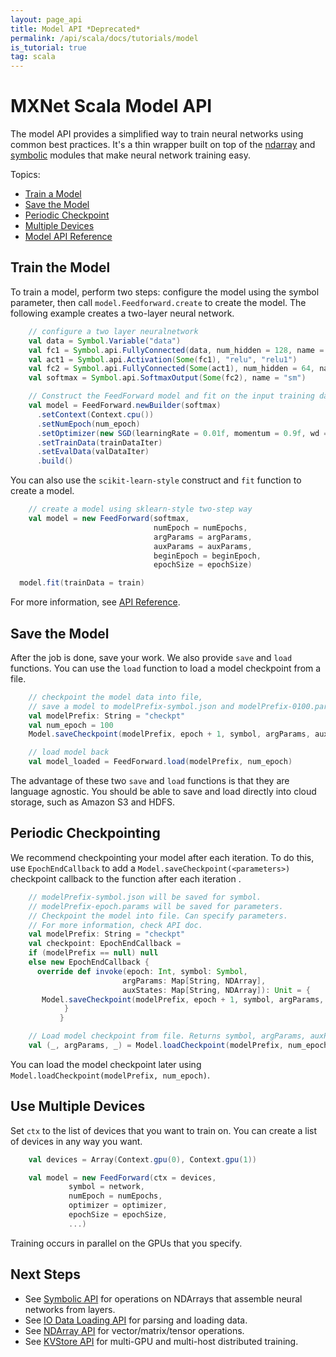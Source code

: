 ```yaml
---
layout: page_api
title: Model API *Deprecated*
permalink: /api/scala/docs/tutorials/model
is_tutorial: true
tag: scala
---
```


# MXNet Scala Model API

The model API provides a simplified way to train neural networks using common best practices.
It's a thin wrapper built on top of the [ndarray](ndarray.md) and [symbolic](symbol.md)
modules that make neural network training easy.

Topics:

* [Train a Model](#train-a-model)
* [Save the Model](#save-the-model)
* [Periodic Checkpoint](#periodic-checkpointing)
* [Multiple Devices](#use-multiple-devices)
* [Model API Reference](#http://mxnet.incubator.apache.org/api/scala/docs/index.html#org.apache.mxnet.Model)

## Train the Model

To train a model, perform two steps: configure the model using the symbol parameter,
then call ```model.Feedforward.create``` to create the model.
The following example creates a two-layer neural network.

```scala
    // configure a two layer neuralnetwork
    val data = Symbol.Variable("data")
    val fc1 = Symbol.api.FullyConnected(data, num_hidden = 128, name = "fc1")
    val act1 = Symbol.api.Activation(Some(fc1), "relu", "relu1")
    val fc2 = Symbol.api.FullyConnected(Some(act1), num_hidden = 64, name = "fc2")
    val softmax = Symbol.api.SoftmaxOutput(Some(fc2), name = "sm")

    // Construct the FeedForward model and fit on the input training data
    val model = FeedForward.newBuilder(softmax)
      .setContext(Context.cpu())
      .setNumEpoch(num_epoch)
      .setOptimizer(new SGD(learningRate = 0.01f, momentum = 0.9f, wd = 0.0001f))
      .setTrainData(trainDataIter)
      .setEvalData(valDataIter)
      .build()
```
You can also use the `scikit-learn-style` construct and `fit` function to create a model.

```scala
    // create a model using sklearn-style two-step way
    val model = new FeedForward(softmax,
                                numEpoch = numEpochs,
                                argParams = argParams,
                                auxParams = auxParams,
                                beginEpoch = beginEpoch,
                                epochSize = epochSize)

  model.fit(trainData = train)
```
For more information, see [API Reference](http://mxnet.incubator.apache.org/api/scala/docs/index.html).

## Save the Model

After the job is done, save your work.
We also provide `save` and `load` functions. You can use the `load` function to load a model checkpoint from a file.

```scala
    // checkpoint the model data into file,
    // save a model to modelPrefix-symbol.json and modelPrefix-0100.params
    val modelPrefix: String = "checkpt"
    val num_epoch = 100
    Model.saveCheckpoint(modelPrefix, epoch + 1, symbol, argParams, auxStates)

    // load model back
    val model_loaded = FeedForward.load(modelPrefix, num_epoch)
```
The advantage of these two `save` and `load` functions is that they are language agnostic.
You should be able to save and load directly into cloud storage, such as Amazon S3 and HDFS.

##  Periodic Checkpointing

We recommend checkpointing your model after each iteration.
To do this, use ```EpochEndCallback``` to add a ```Model.saveCheckpoint(<parameters>)``` checkpoint callback to the function after each iteration .

```scala
    // modelPrefix-symbol.json will be saved for symbol.
    // modelPrefix-epoch.params will be saved for parameters.
    // Checkpoint the model into file. Can specify parameters.
    // For more information, check API doc.
    val modelPrefix: String = "checkpt"
    val checkpoint: EpochEndCallback =
    if (modelPrefix == null) null
    else new EpochEndCallback {
      override def invoke(epoch: Int, symbol: Symbol,
                         argParams: Map[String, NDArray],
                         auxStates: Map[String, NDArray]): Unit = {
       Model.saveCheckpoint(modelPrefix, epoch + 1, symbol, argParams, auxParams)
            }
           }

    // Load model checkpoint from file. Returns symbol, argParams, auxParams.
    val (_, argParams, _) = Model.loadCheckpoint(modelPrefix, num_epoch)

```
You can load the model checkpoint later using ```Model.loadCheckpoint(modelPrefix, num_epoch)```.

## Use Multiple Devices

Set ```ctx``` to the list of devices that you want to train on. You can create a list of devices in any way you want.

```scala
    val devices = Array(Context.gpu(0), Context.gpu(1))

    val model = new FeedForward(ctx = devices,
             symbol = network,
             numEpoch = numEpochs,
             optimizer = optimizer,
             epochSize = epochSize,
             ...)
```
Training occurs in parallel on the GPUs that you specify.

## Next Steps
* See [Symbolic API](symbol.md) for operations on NDArrays that assemble neural networks from layers.
* See [IO Data Loading API](io.md) for parsing and loading data.
* See [NDArray API](ndarray.md) for vector/matrix/tensor operations.
* See [KVStore API](kvstore.md) for multi-GPU and multi-host distributed training.
